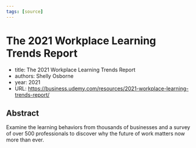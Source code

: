 ```yaml
---
tags: [source]
---
```


# The 2021 Workplace Learning Trends Report

- title: The 2021 Workplace Learning Trends Report
- authors: Shelly Osborne
- year: 2021
- URL: https://business.udemy.com/resources/2021-workplace-learning-trends-report/

## Abstract
Examine the learning behaviors from thousands of businesses and a survey of over 500 professionals to discover why the future of work matters now more than ever.
